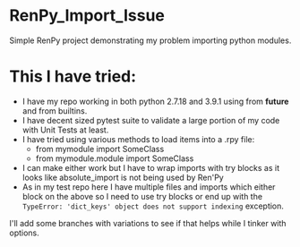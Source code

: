 # RenPy_Import_Issue
Simple RenPy project demonstrating my problem importing python modules.

# This I have tried:
* I have my repo working in both python 2.7.18 and 3.9.1 using from __future__ and from builtins.
* I have decent sized pytest suite to validate a large portion of my code with Unit Tests at least.
* I have tried using various methods to load items into a .rpy file:
  * from mymodule import SomeClass
  * from mymodule.module import SomeClass
* I can make either work but I have to wrap imports with try blocks as it looks like absolute_import is not being used by Ren'Py
* As in my test repo here I have multiple files and imports which either block on the above so I need to use try blocks or end up with the `TypeError: 'dict_keys' object does not support indexing` exception.

I'll add some branches with variations to see if that helps while I tinker with options.
